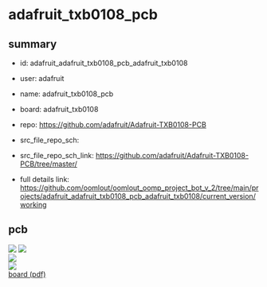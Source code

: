 # adafruit_txb0108_pcb
 
## summary 
* id: adafruit_adafruit_txb0108_pcb_adafruit_txb0108
* user: adafruit
* name: adafruit_txb0108_pcb
* board: adafruit_txb0108
* repo: https://github.com/adafruit/Adafruit-TXB0108-PCB



* src_file_repo_sch: 
* src_file_repo_sch_link: https://github.com/adafruit/Adafruit-TXB0108-PCB/tree/master/
* full details link: https://github.com/oomlout/oomlout_oomp_project_bot_v_2/tree/main/projects/adafruit_adafruit_txb0108_pcb_adafruit_txb0108/current_version/working  



## pcb  
![](working_3d_600.png) 
![](working_3d_front_600.png)  
![](working_3d_back_600.png)  
![](working_600.png)  
[board (pdf)](working.pdf)  





